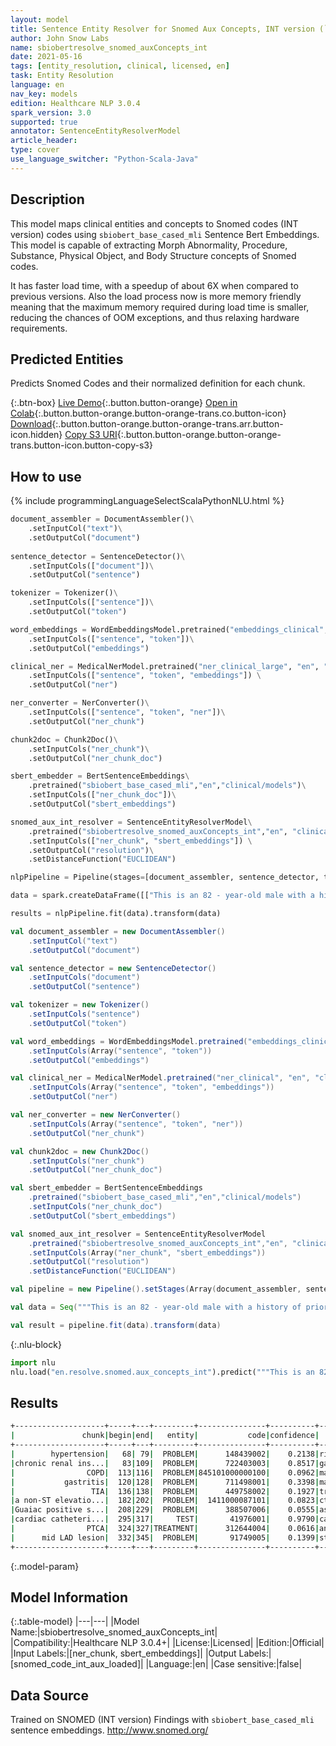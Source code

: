 ```yaml
---
layout: model
title: Sentence Entity Resolver for Snomed Aux Concepts, INT version (``sbiobert_base_cased_mli`` embeddings)
author: John Snow Labs
name: sbiobertresolve_snomed_auxConcepts_int
date: 2021-05-16
tags: [entity_resolution, clinical, licensed, en]
task: Entity Resolution
language: en
nav_key: models
edition: Healthcare NLP 3.0.4
spark_version: 3.0
supported: true
annotator: SentenceEntityResolverModel
article_header:
type: cover
use_language_switcher: "Python-Scala-Java"
---
```


## Description

This model maps clinical entities and concepts to Snomed codes (INT version) codes using `sbiobert_base_cased_mli` Sentence Bert Embeddings. This model is capable of extracting Morph Abnormality, Procedure, Substance, Physical Object, and Body Structure concepts of Snomed codes.

It has faster load time, with a speedup of about 6X when compared to previous versions. Also the load process now is more memory friendly meaning that the maximum memory required during load time is smaller, reducing the chances of OOM exceptions, and thus relaxing hardware requirements.


## Predicted Entities

Predicts Snomed Codes and their normalized definition for each chunk.

{:.btn-box}
[Live Demo](https://nlp.johnsnowlabs.com/demos){:.button.button-orange}
[Open in Colab](https://colab.research.google.com/github/JohnSnowLabs/spark-nlp-workshop/blob/master/tutorials/Certification_Trainings/Healthcare/3.Clinical_Entity_Resolvers.ipynb){:.button.button-orange.button-orange-trans.co.button-icon}
[Download](https://s3.amazonaws.com/auxdata.johnsnowlabs.com/clinical/models/sbiobertresolve_snomed_auxConcepts_int_en_3.0.4_3.0_1621191454309.zip){:.button.button-orange.button-orange-trans.arr.button-icon.hidden}
[Copy S3 URI](s3://auxdata.johnsnowlabs.com/clinical/models/sbiobertresolve_snomed_auxConcepts_int_en_3.0.4_3.0_1621191454309.zip){:.button.button-orange.button-orange-trans.button-icon.button-copy-s3}

## How to use

<div class="tabs-box" markdown="1">
{% include programmingLanguageSelectScalaPythonNLU.html %}

```python
document_assembler = DocumentAssembler()\
    .setInputCol("text")\
    .setOutputCol("document")
         
sentence_detector = SentenceDetector()\
    .setInputCols(["document"])\
    .setOutputCol("sentence")

tokenizer = Tokenizer()\
    .setInputCols(["sentence"])\
    .setOutputCol("token")

word_embeddings = WordEmbeddingsModel.pretrained("embeddings_clinical", "en", "clinical/models")\
    .setInputCols(["sentence", "token"])\
    .setOutputCol("embeddings")

clinical_ner = MedicalNerModel.pretrained("ner_clinical_large", "en", "clinical/models") \
    .setInputCols(["sentence", "token", "embeddings"]) \
    .setOutputCol("ner")

ner_converter = NerConverter()\
 	.setInputCols(["sentence", "token", "ner"])\
 	.setOutputCol("ner_chunk")

chunk2doc = Chunk2Doc()\
    .setInputCols("ner_chunk")\
    .setOutputCol("ner_chunk_doc")

sbert_embedder = BertSentenceEmbeddings\
    .pretrained("sbiobert_base_cased_mli","en","clinical/models")\
    .setInputCols(["ner_chunk_doc"])\
    .setOutputCol("sbert_embeddings")

snomed_aux_int_resolver = SentenceEntityResolverModel\
    .pretrained("sbiobertresolve_snomed_auxConcepts_int","en", "clinical/models") \
    .setInputCols(["ner_chunk", "sbert_embeddings"]) \
    .setOutputCol("resolution")\
    .setDistanceFunction("EUCLIDEAN")

nlpPipeline = Pipeline(stages=[document_assembler, sentence_detector, tokenizer, word_embeddings, clinical_ner, ner_converter, chunk2doc, sbert_embedder, snomed_aux_int_resolver])

data = spark.createDataFrame([["This is an 82 - year-old male with a history of prior tobacco use , hypertension , chronic renal insufficiency , COPD , gastritis , and TIA who initially presented to Braintree with a non-ST elevation MI and Guaiac positive stools , transferred to St . Margaret\'s Center for Women & Infants for cardiac catheterization with PTCA to mid LAD lesion complicated by hypotension and bradycardia requiring Atropine , IV fluids and transient dopamine possibly secondary to vagal reaction , subsequently transferred to CCU for close monitoring , hemodynamically stable at the time of admission to the CCU ."]]).toDF("text")

results = nlpPipeline.fit(data).transform(data)
```
```scala
val document_assembler = new DocumentAssembler()
    .setInputCol("text")
    .setOutputCol("document")

val sentence_detector = new SentenceDetector()
    .setInputCols("document")
    .setOutputCol("sentence")

val tokenizer = new Tokenizer()
    .setInputCols("sentence")
    .setOutputCol("token")

val word_embeddings = WordEmbeddingsModel.pretrained("embeddings_clinical", "en", "clinical/models")
    .setInputCols(Array("sentence", "token"))
    .setOutputCol("embeddings")

val clinical_ner = MedicalNerModel.pretrained("ner_clinical", "en", "clinical/models")
    .setInputCols(Array("sentence", "token", "embeddings"))
    .setOutputCol("ner")

val ner_converter = new NerConverter()
    .setInputCols(Array("sentence", "token", "ner"))
    .setOutputCol("ner_chunk")

val chunk2doc = new Chunk2Doc()
    .setInputCols("ner_chunk")
    .setOutputCol("ner_chunk_doc")

val sbert_embedder = BertSentenceEmbeddings
    .pretrained("sbiobert_base_cased_mli","en","clinical/models")
    .setInputCols("ner_chunk_doc")
    .setOutputCol("sbert_embeddings")

val snomed_aux_int_resolver = SentenceEntityResolverModel
    .pretrained("sbiobertresolve_snomed_auxConcepts_int","en", "clinical/models")
    .setInputCols(Array("ner_chunk", "sbert_embeddings"))
    .setOutputCol("resolution")
    .setDistanceFunction("EUCLIDEAN")

val pipeline = new Pipeline().setStages(Array(document_assembler, sentence_detector, tokenizer, word_embeddings, clinical_ner, ner_converter, chunk2doc, sbert_embedder, snomed_aux_int_resolver))

val data = Seq("""This is an 82 - year-old male with a history of prior tobacco use , hypertension , chronic renal insufficiency , COPD , gastritis , and TIA who initially presented to Braintree with a non-ST elevation MI and Guaiac positive stools , transferred to St . Margaret\'s Center for Women & Infants for cardiac catheterization with PTCA to mid LAD lesion complicated by hypotension and bradycardia requiring Atropine , IV fluids and transient dopamine possibly secondary to vagal reaction , subsequently transferred to CCU for close monitoring , hemodynamically stable at the time of admission to the CCU .""").toDS().toDF("text")

val result = pipeline.fit(data).transform(data)
```


{:.nlu-block}
```python
import nlu
nlu.load("en.resolve.snomed.aux_concepts_int").predict("""This is an 82 - year-old male with a history of prior tobacco use , hypertension , chronic renal insufficiency , COPD , gastritis , and TIA who initially presented to Braintree with a non-ST elevation MI and Guaiac positive stools , transferred to St . Margaret\'s Center for Women & Infants for cardiac catheterization with PTCA to mid LAD lesion complicated by hypotension and bradycardia requiring Atropine , IV fluids and transient dopamine possibly secondary to vagal reaction , subsequently transferred to CCU for close monitoring , hemodynamically stable at the time of admission to the CCU .""")
```

</div>

## Results

```bash
+--------------------+-----+---+---------+---------------+----------+--------------------+--------------------+
|               chunk|begin|end|   entity|           code|confidence|         resolutions|               codes|
+--------------------+-----+---+---------+---------------+----------+--------------------+--------------------+
|        hypertension|   68| 79|  PROBLEM|      148439002|    0.2138|risk factors pres...|148439002:::42595...|
|chronic renal ins...|   83|109|  PROBLEM|      722403003|    0.8517|gastrointestinal ...|722403003:::13781...|
|                COPD|  113|116|  PROBLEM|845101000000100|    0.0962|management of chr...|845101000000100::...|
|           gastritis|  120|128|  PROBLEM|      711498001|    0.3398|magnetic resonanc...|711498001:::71771...|
|                 TIA|  136|138|  PROBLEM|      449758002|    0.1927|traumatic infarct...|449758002:::85844...|
|a non-ST elevatio...|  182|202|  PROBLEM|  1411000087101|    0.0823|ct of left knee::...|1411000087101:::3...|
|Guaiac positive s...|  208|229|  PROBLEM|      388507006|    0.0555|asparagus rast:::...|388507006:::71771...|
|cardiac catheteri...|  295|317|     TEST|       41976001|    0.9790|cardiac catheteri...|41976001:::705921...|
|                PTCA|  324|327|TREATMENT|      312644004|    0.0616|angioplasty of po...|312644004:::41507...|
|      mid LAD lesion|  332|345|  PROBLEM|       91749005|    0.1399|structure of firs...|91749005:::917470...|
+--------------------+-----+---+---------+---------------+----------+--------------------+--------------------+
```

{:.model-param}
## Model Information

{:.table-model}
|---|---|
|Model Name:|sbiobertresolve_snomed_auxConcepts_int|
|Compatibility:|Healthcare NLP 3.0.4+|
|License:|Licensed|
|Edition:|Official|
|Input Labels:|[ner_chunk, sbert_embeddings]|
|Output Labels:|[snomed_code_int_aux_loaded]|
|Language:|en|
|Case sensitive:|false|

## Data Source

Trained on SNOMED (INT version) Findings with ``sbiobert_base_cased_mli`` sentence embeddings.
http://www.snomed.org/